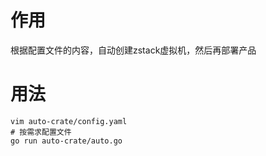 # 作用
根据配置文件的内容，自动创建zstack虚拟机，然后再部署产品

# 用法
``` shell 
vim auto-crate/config.yaml
# 按需求配置文件 
go run auto-crate/auto.go
```

